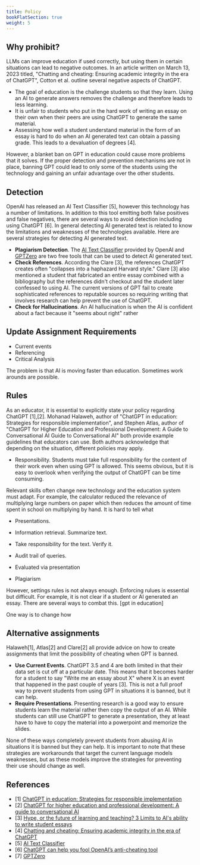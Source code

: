 ```yaml
---
title: Policy
bookFlatSection: true
weight: 5
---
```



## Why prohibit?

LLMs can improve education if used correctly, but using them in certain situations can lead to negative outcomes. In an article written on March 13, 2023 titled, "Chatting and cheating: Ensuring academic integrity in the era of ChatGPT", Cotton et al. outline several negative aspects of ChatGPT.

- The goal of education is the challenge students so that they learn. Using an AI to generate answers removes the challenge and therefore leads to less learning.
- It is unfair to students who put in the hard work of writing an essay on their own when their peers are using ChatGPT to generate the same material.
- Assessing how well a student understand material in the form of an essay is hard to do when an AI generated text can obtain a passing grade. This leads to a devaluation of degrees [4].

However, a blanket ban on GPT in education could cause more problems that it solves. If the proper detection and prevention mechanisms are not in place, banning GPT could lead to only some of the students using the technology and gaining an unfair advantage over the other students.

## Detection

OpenAI has released an AI Text Classifier [5], however this technology has a number of limitations. In addition to this tool emitting both false positives and false negatives, there are several ways to avoid detection including using ChatGPT [6]. In general detecting AI generated text is related to know the limitations and weaknesses of the technologies available. Here are several strategies for detecting AI generated text.

- **Plagiarism Detection**. The [AI Text Classifier](https://platform.openai.com/ai-text-classifier) provided by OpenAI and [GPTZero](https://gptzero.me/) are two free tools that can be used to detect AI generated text.
- **Check References**. According the Clare [3], the references ChatGPT creates often "collapses into a haphazard Harvard style." Clare [3] also mentioned a student that fabricated an entire essay combined with a bibliography but the references didn't checkout and the student later confessed to using AI. The current versions of GPT fail to create sophisticated references to reputable sources so requiring writing that involves research can help prevent the use of ChatGPT.
- **Check for Hallucinations**. An AI hallucination is when the AI is confident about a fact because it "seems about right" rather 

## Update Assignment Requirements
- Current events
- Referencing
- Critical Analysis

The problem is that AI is moving faster than education.
Sometimes work arounds are possible.

## Rules

As an educator, it is essential to explicitly state your policy regarding ChatGPT [1],[2]. Mohanad Halaweh, author of "ChatGPT in education: Strategies for responsible implementation", and Stephen Atlas, author of "ChatGPT for Higher Education and Professional Development: A Guide to Conversational AI Guide to Conversational AI" both provide example guidelines that educators can use. Both authors acknowledge that depending on the situation, different policies may apply. 

- Responsibility. Students must take full responsibility for the content of their work even when using GPT is allowed. This seems obvious, but it is easy to overlook when verifying the output of ChatGPT can be time consuming. 


Relevant skills often change new technology and the education system must adapt. For example, the calculator reduced the relevance of multiplying large numbers on paper which then reduces the amount of time spent in school on multiplying by hand. It is hard to tell what 
- Presentations. 


- Information retrieval. Summarize text.
- Take responsibility for the text. Verify it.
- Audit trail of queries.
- Evaluated via presentation
- Plagiarism 

However, settings rules is not always enough. Enforcing rulues is essential but difficult. For example, it is not clear if a student or AI generated an essay. There are several ways to combat this.
[gpt in education]

One way is to change how

## Alternative assignments

Halaweh[1], Atlas[2] and Clare[2] all provide advice on how to create assignments that limit the possibility of cheating when GPT is banned.

- **Use Current Events**. ChatGPT 3.5 and 4 are both limited in that their data set is cut off at a particular date. This means that it becomes harder for a student to say "Write me an essay about X" where X is an event that happened in the past couple of years [3]. This is not a full proof way to prevent students from using GPT in situations it is banned, but it can help.
- **Require Presentations**. Presenting research is a good way to ensure students learn the material rather then copy the output of an AI. While students can still use ChatGPT to generate a presentation, they at least have to have to copy the material into a powerpoint and memorize the slides.

None of these ways completely prevent students from abusing AI in situations it is banned but they can help. It is important to note that these strategies are workarounds that target the current language models weaknesses, but as these models improve the strategies for preventing their use should change as well.

## References
- [1] [ChatGPT in education: Strategies for responsible implementation](https://www.cedtech.net/download/chatgpt-in-education-strategies-for-responsible-implementation-13036.pdf)
- [2] [ChatGPT for higher education and professional development: A guide to conversational AI](https://digitalcommons.uri.edu/cgi/viewcontent.cgi?article=1547&context=cba_facpubs)
- [3] [Hype, or the future of learning and teaching? 3 Limits to AI's ability to write student essays](https://kar.kent.ac.uk/99505/)
- [4] [Chatting and cheating: Ensuring academic integrity in the era of ChatGPT](https://www.tandfonline.com/doi/full/10.1080/14703297.2023.2190148)
- [5] [AI Text Classifier](https://platform.openai.com/ai-text-classifier)
- [6] [ChatGPT can help you fool OpenAI’s anti-cheating tool](https://news.yahoo.com/chatgpt-help-fool-openai-anti-210228671.html?guccounter=1&guce_referrer=aHR0cHM6Ly93d3cuZ29vZ2xlLmNvbS8&guce_referrer_sig=AQAAANYGcfjeTrfC6Kg8FoIl-fh9Z1VAyE3U5G6YKSIkNXMiIDJZGSexQFxwRr0zom52RVMC7-lsYWYDfmc56QHaOh1tHGSdS96mTvEjCVvaYo8Ixsd0jo_d-73rvocUWOYL7LLgwoqNlNn3qixm-eMTaG4U7pP2gvuC07E4fS5Vu-J-)
- [7] [GPTZero](https://gptzero.me/)